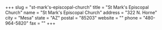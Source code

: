 +++
slug = "st-mark's-episcopal-church"
title = "St Mark's Episcopal Church"
name = "St Mark's Episcopal Church"
address = "322 N. Horne"
city = "Mesa"
state = "AZ"
postal = "85203"
website = ""
phone = "480-964-5820"
fax = ""
+++
